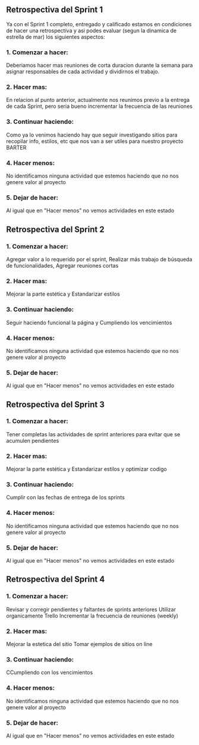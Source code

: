 ## Retrospectiva del Sprint 1

Ya con el Sprint 1 completo, entregado y calificado estamos en condiciones de hacer una retrospectiva y asi podes evaluar (segun la dinamica de estrella de mar) los siguientes aspectos:
### 1. Comenzar a hacer:
Deberiamos hacer mas reuniones de corta duracion durante la semana para asignar responsables de cada actividad y dividirnos el trabajo.

### 2. Hacer mas: 
En relacion al punto anterior, actualmente nos reunimos previo a la entrega de cada Sprint, pero seria bueno incrementar la frecuencia de las reuniones

### 3. Continuar haciendo: 
Como ya lo venimos haciendo hay que seguir investigando sitios para recopilar info, estilos, etc que nos van a ser utiles para nuestro proyecto BARTER

### 4. Hacer menos: 
No identificamos ninguna actividad que estemos haciendo que no nos genere valor al proyecto

### 5. Dejar de hacer: 
Al igual que en "Hacer menos" no vemos actividades en este estado

##

## Retrospectiva del Sprint 2

### 1. Comenzar a hacer:
Agregar valor a lo requerido por el sprint, Realizar más trabajo de búsqueda de funcionalidades, Agregar reuniones cortas

### 2. Hacer mas: 
Mejorar la parte estética y Estandarizar estilos

### 3. Continuar haciendo: 
Seguir haciendo funcional la página y Cumpliendo los vencimientos

### 4. Hacer menos: 
No identificamos ninguna actividad que estemos haciendo que no nos genere valor al proyecto

### 5. Dejar de hacer: 
Al igual que en "Hacer menos" no vemos actividades en este estado

##

## Retrospectiva del Sprint 3

### 1. Comenzar a hacer:
Tener completas las actividades de sprint anteriores para evitar que se acumulen pendientes

### 2. Hacer mas: 
Mejorar la parte estética y Estandarizar estilos y optimizar codigo

### 3. Continuar haciendo: 
Cumplir con las fechas de entrega de los sprints

### 4. Hacer menos: 
No identificamos ninguna actividad que estemos haciendo que no nos genere valor al proyecto

### 5. Dejar de hacer: 
Al igual que en "Hacer menos" no vemos actividades en este estado

##

## Retrospectiva del Sprint 4

### 1. Comenzar a hacer:
Revisar y corregir pendientes y faltantes de sprints anteriores
Utilizar organicamente Trello
Incrementar la frecuencia de reuniones (weekly)

### 2. Hacer mas: 
Mejorar la estetica del sitio
Tomar ejemplos de sitios on line

### 3. Continuar haciendo: 
CCumpliendo con los vencimientos

### 4. Hacer menos: 
No identificamos ninguna actividad que estemos haciendo que no nos genere valor al proyecto

### 5. Dejar de hacer: 
Al igual que en "Hacer menos" no vemos actividades en este estado

